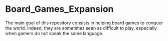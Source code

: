 # Board_Games_Expansion
The main goal of this repository consists in helping board games to conquer the world. Indeed, they are sometimes seen as difficult to play, especially when gamers do not speak the same language.
